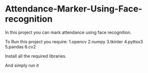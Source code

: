 # Attendance-Marker-Using-Face-recognition

In this project you can mark attendance using face recognition.

To Run this project you require:
1.opencv
2.numpy
3.tkinter
4.pyttsx3
5.pandas
6.cv2

Install all the required libraries.

And simply run it
